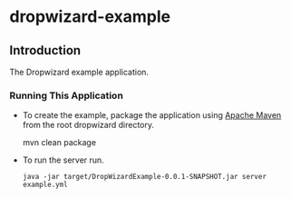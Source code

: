 # dropwizard-example

## Introduction

The Dropwizard example application.

### Running This Application
   * To create the example, package the application using [Apache Maven](https://maven.apache.org/) from the root dropwizard directory.
   
      
      mvn clean package
   
      
   * To run the server run.
         
         java -jar target/DropWizardExample-0.0.1-SNAPSHOT.jar server example.yml
    